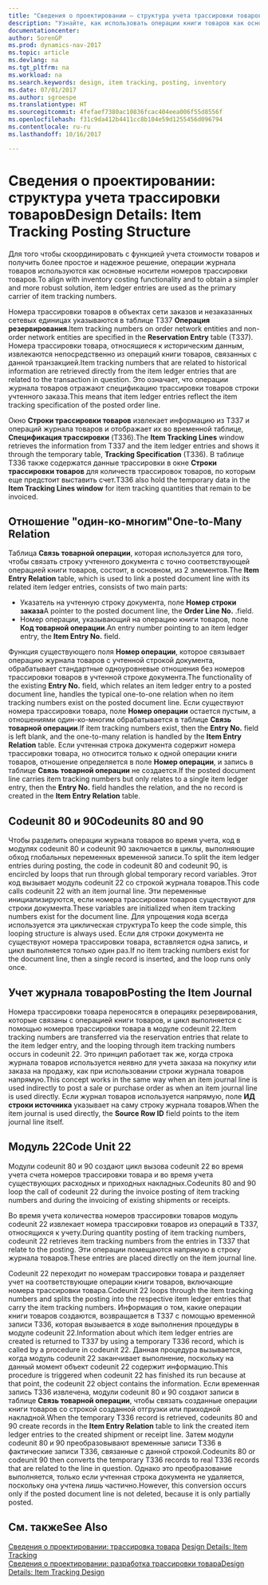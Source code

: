 ```yaml
---
title: "Сведения о проектировании — структура учета трассировки товаров"
description: "Узнайте, как использовать операции книги товаров как основной носитель номеров трассировки товара."
documentationcenter: 
author: SorenGP
ms.prod: dynamics-nav-2017
ms.topic: article
ms.devlang: na
ms.tgt_pltfrm: na
ms.workload: na
ms.search.keywords: design, item tracking, posting, inventory
ms.date: 07/01/2017
ms.author: sgroespe
ms.translationtype: HT
ms.sourcegitcommit: 4fefaef7380ac10836fcac404eea006f55d8556f
ms.openlocfilehash: f31c9da412b4411cc8b104e59d1255456d096794
ms.contentlocale: ru-ru
ms.lasthandoff: 10/16/2017

---
```

# <a name="design-details-item-tracking-posting-structure"></a><span data-ttu-id="0339e-103">Сведения о проектировании: структура учета трассировки товаров</span><span class="sxs-lookup"><span data-stu-id="0339e-103">Design Details: Item Tracking Posting Structure</span></span>
<span data-ttu-id="0339e-104">Для того чтобы скоординировать с функцией учета стоимости товаров и получить более простое и надежное решение, операции журнала товаров используются как основные носители номеров трассировки товаров.</span><span class="sxs-lookup"><span data-stu-id="0339e-104">To align with inventory costing functionality and to obtain a simpler and more robust solution, item ledger entries are used as the primary carrier of item tracking numbers.</span></span>  
  
<span data-ttu-id="0339e-105">Номера трассировки товаров в объектах сети заказов и незаказанных сетевых единицах указываются в таблице T337 **Операция резервирования**.</span><span class="sxs-lookup"><span data-stu-id="0339e-105">Item tracking numbers on order network entities and non-order network entities are specified in the **Reservation Entry** table (T337).</span></span> <span data-ttu-id="0339e-106">Номера трассировки товара, относящиеся к историческим данным, извлекаются непосредственно из операций книги товаров, связанных с данной транзакцией.</span><span class="sxs-lookup"><span data-stu-id="0339e-106">Item tracking numbers that are related to historical information are retrieved directly from the item ledger entries that are related to the transaction in question.</span></span> <span data-ttu-id="0339e-107">Это означает, что операции журнала товаров отражают спецификацию трассировки товаров строки учтенного заказа.</span><span class="sxs-lookup"><span data-stu-id="0339e-107">This means that item ledger entries reflect the item tracking specification of the posted order line.</span></span>  
  
<span data-ttu-id="0339e-108">Окно **Строки трассировки товаров** извлекает информацию из T337 и операций журнала товаров и отображает их во временной таблице, **Спецификация трассировки** (T336).</span><span class="sxs-lookup"><span data-stu-id="0339e-108">The **Item Tracking Lines** window retrieves the information from T337 and the item ledger entries and shows it through the temporary table, **Tracking Specification** (T336).</span></span> <span data-ttu-id="0339e-109">В таблице T336 также содержатся данные трассировки в окне **Строки трассировки товаров** для количеств трассировок товаров, по которым еще предстоит выставить счет.</span><span class="sxs-lookup"><span data-stu-id="0339e-109">T336 also hold the temporary data in the **Item Tracking Lines window** for item tracking quantities that remain to be invoiced.</span></span>  
  
## <a name="one-to-many-relation"></a><span data-ttu-id="0339e-110">Отношение "один-ко-многим"</span><span class="sxs-lookup"><span data-stu-id="0339e-110">One-to-Many Relation</span></span>  
<span data-ttu-id="0339e-111">Таблица **Связь товарной операции**, которая используется для того, чтобы связать строку учтенного документа с точно соответствующей операцией книги товаров, состоит, в основном, из 2 элементов.</span><span class="sxs-lookup"><span data-stu-id="0339e-111">The **Item Entry Relation** table, which is used to link a posted document line with its related item ledger entries, consists of two main parts:</span></span>  
  
* <span data-ttu-id="0339e-112">Указатель на учтенную строку документа, поле **Номер строки заказа**</span><span class="sxs-lookup"><span data-stu-id="0339e-112">A pointer to the posted document line, the **Order Line No.**</span></span> <span data-ttu-id="0339e-113">.</span><span class="sxs-lookup"><span data-stu-id="0339e-113">field.</span></span>  
* <span data-ttu-id="0339e-114">Номер операции, указывающий на операцию книги товаров, поле **Код товарной операции**.</span><span class="sxs-lookup"><span data-stu-id="0339e-114">An entry number pointing to an item ledger entry, the **Item Entry No.** field.</span></span>  
  
<span data-ttu-id="0339e-115">Функция существующего поля **Номер операции**, которое связывает операцию журнала товаров с учтенной строкой документа, обрабатывает стандартные одноуровневые отношения без номеров трассировки товаров в учтенной строке документа.</span><span class="sxs-lookup"><span data-stu-id="0339e-115">The functionality of the existing **Entry No.** field, which relates an item ledger entry to a posted document line, handles the typical one-to-one relation when no item tracking numbers exist on the posted document line.</span></span> <span data-ttu-id="0339e-116">Если существуют номера трассировки товара, поле **Номер операции** остается пустым, а отношениями один-ко-многим обрабатывается в таблице **Связь товарной операции**.</span><span class="sxs-lookup"><span data-stu-id="0339e-116">If item tracking numbers exist, then the **Entry No.** field is left blank, and the one-to-many relation is handled by the **Item Entry Relation** table.</span></span> <span data-ttu-id="0339e-117">Если учтенная строка документа содержит номера трассировки товара, но относится только к одной операции книги товаров, отношение определяется в поле **Номер операции**, и запись в таблице **Связь товарной операции** не создается.</span><span class="sxs-lookup"><span data-stu-id="0339e-117">If the posted document line carries item tracking numbers but only relates to a single item ledger entry, then the **Entry No.** field handles the relation, and the no record is created in the **Item Entry Relation** table.</span></span>  
  
## <a name="codeunits-80-and-90"></a><span data-ttu-id="0339e-118">Codeunit 80 и 90</span><span class="sxs-lookup"><span data-stu-id="0339e-118">Codeunits 80 and 90</span></span>  
<span data-ttu-id="0339e-119">Чтобы разделить операции журнала товаров во время учета, код в модулях codeunit 80 и codeunit 90 заключается в циклы, выполняющие обход глобальных переменных временной записи.</span><span class="sxs-lookup"><span data-stu-id="0339e-119">To split the item ledger entries during posting, the code in codeunit 80 and codeunit 90, is encircled by loops that run through global temporary record variables.</span></span> <span data-ttu-id="0339e-120">Этот код вызывает модуль codeunit 22 со строкой журнала товаров.</span><span class="sxs-lookup"><span data-stu-id="0339e-120">This code calls codeunit 22 with an item journal line.</span></span> <span data-ttu-id="0339e-121">Эти переменные инициализируются, если номера трассировки товаров существуют для строки документа.</span><span class="sxs-lookup"><span data-stu-id="0339e-121">These variables are initialized when item tracking numbers exist for the document line.</span></span> <span data-ttu-id="0339e-122">Для упрощения кода всегда используется эта циклическая структура</span><span class="sxs-lookup"><span data-stu-id="0339e-122">To keep the code simple, this looping structure is always used.</span></span> <span data-ttu-id="0339e-123">Если для строки документа не существуют номера трассировки товара, вставляется одна запись, и цикл выполняется только один раз.</span><span class="sxs-lookup"><span data-stu-id="0339e-123">If no item tracking numbers exist for the document line, then a single record is inserted, and the loop runs only once.</span></span>  
  
## <a name="posting-the-item-journal"></a><span data-ttu-id="0339e-124">Учет журнала товаров</span><span class="sxs-lookup"><span data-stu-id="0339e-124">Posting the Item Journal</span></span>  
<span data-ttu-id="0339e-125">Номера трассировки товара переносятся в операциях резервирования, которые связаны с операцией книги товаров, и цикл выполняется с помощью номеров трассировки товара в модуле codeunit 22.</span><span class="sxs-lookup"><span data-stu-id="0339e-125">Item tracking numbers are transferred via the reservation entries that relate to the item ledger entry, and the looping through item tracking numbers occurs in codeunit 22.</span></span> <span data-ttu-id="0339e-126">Это принцип работает так же, когда строка журнала товаров используется неявно для учета заказа на покупку или заказа на продажу, как при использовании строки журнала товаров напрямую.</span><span class="sxs-lookup"><span data-stu-id="0339e-126">This concept works in the same way when an item journal line is used indirectly to post a sale or purchase order as when an item journal line is used directly.</span></span> <span data-ttu-id="0339e-127">Если журнал товаров используется напрямую, поле **ИД строки источника** указывает на саму строку журнала товаров.</span><span class="sxs-lookup"><span data-stu-id="0339e-127">When the item journal is used directly, the **Source Row ID** field points to the item journal line itself.</span></span>  
  
## <a name="code-unit-22"></a><span data-ttu-id="0339e-128">Модуль 22</span><span class="sxs-lookup"><span data-stu-id="0339e-128">Code Unit 22</span></span>  
<span data-ttu-id="0339e-129">Модули codeunit 80 и 90 создают цикл вызова codeunit 22 во время учета счета номеров трассировки товара и во время учета существующих расходных и приходных накладных.</span><span class="sxs-lookup"><span data-stu-id="0339e-129">Codeunits 80 and 90 loop the call of codeunit 22 during the invoice posting of item tracking numbers and during the invoicing of existing shipments or receipts.</span></span>  
  
<span data-ttu-id="0339e-130">Во время учета количества номеров трассировки товаров модуль codeunit 22 извлекает номера трассировки товаров из операций в T337, относящихся к учету.</span><span class="sxs-lookup"><span data-stu-id="0339e-130">During quantity posting of item tracking numbers, codeunit 22 retrieves item tracking numbers from the entries in T337 that relate to the posting.</span></span> <span data-ttu-id="0339e-131">Эти операции помещаются напрямую в строку журнала товаров.</span><span class="sxs-lookup"><span data-stu-id="0339e-131">These entries are placed directly on the item journal line.</span></span>  
  
<span data-ttu-id="0339e-132">Codeunit 22 переходит по номерам трассировки товара и разделяет учет на соответствующие операции книги товаров, включающие номера трассировки товара.</span><span class="sxs-lookup"><span data-stu-id="0339e-132">Codeunit 22 loops through the item tracking numbers and splits the posting into the respective item ledger entries that carry the item tracking numbers.</span></span> <span data-ttu-id="0339e-133">Информация о том, какие операции книги товаров создаются, возвращается в T337 с помощью временной записи T336, которая вызывается в ходе выполнения процедуры в модуле codeunit 22.</span><span class="sxs-lookup"><span data-stu-id="0339e-133">Information about which item ledger entries are created is returned to T337 by using a temporary T336 record, which is called by a procedure in codeunit 22.</span></span> <span data-ttu-id="0339e-134">Данная процедура вызывается, когда модуль codeunit 22 заканчивает выполнение, поскольку на данный момент объект codeunit 22 содержит информацию.</span><span class="sxs-lookup"><span data-stu-id="0339e-134">This procedure is triggered when codeunit 22 has finished its run because at that point, the codeunit 22 object contains the information.</span></span> <span data-ttu-id="0339e-135">Если временная запись T336 извлечена, модули codeunit 80 и 90 создают записи в таблице **Связь товарной операции**, чтобы связать созданные операции книги товаров со строкой созданной отгрузки или приходной накладной.</span><span class="sxs-lookup"><span data-stu-id="0339e-135">When the temporary T336 record is retrieved, codeunits 80 and 90 create records in the **Item Entry Relation** table to link the created item ledger entries to the created shipment or receipt line.</span></span> <span data-ttu-id="0339e-136">Затем модули codeunit 80 и 90 преобразовывают временные записи T336 в фактические записи T336, связанные с данной строкой.</span><span class="sxs-lookup"><span data-stu-id="0339e-136">Codeunits 80 or codeunit 90 then converts the temporary T336 records to real T336 records that are related to the line in question.</span></span> <span data-ttu-id="0339e-137">Однако это преобразование выполняется, только если учтенная строка документа не удаляется, поскольку она учтена лишь частично.</span><span class="sxs-lookup"><span data-stu-id="0339e-137">However, this conversion occurs only if the posted document line is not deleted, because it is only partially posted.</span></span>  
  
## <a name="see-also"></a><span data-ttu-id="0339e-138">См. также</span><span class="sxs-lookup"><span data-stu-id="0339e-138">See Also</span></span>  
<span data-ttu-id="0339e-139">[Сведения о проектировании: трассировка товара](design-details-item-tracking.md) </span><span class="sxs-lookup"><span data-stu-id="0339e-139">[Design Details: Item Tracking](design-details-item-tracking.md) </span></span>  
[<span data-ttu-id="0339e-140">Сведения о проектировании: разработка трассировки товара</span><span class="sxs-lookup"><span data-stu-id="0339e-140">Design Details: Item Tracking Design</span></span>](design-details-item-tracking-design.md)

